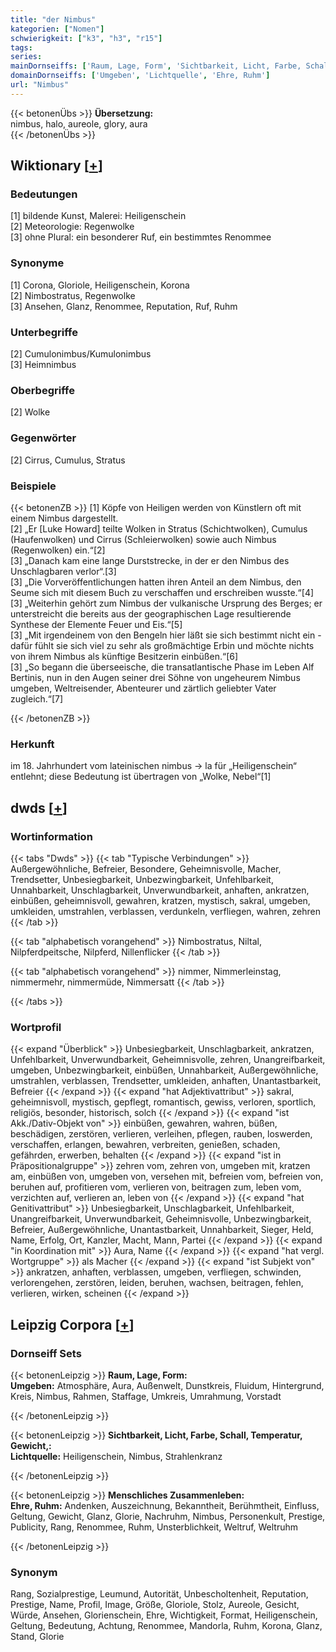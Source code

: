 ```yaml
---
title: "der Nimbus"
kategorien: ["Nomen"]
schwierigkeit: ["k3", "h3", "r15"]
tags:
series:
mainDornseiffs: ['Raum, Lage, Form', 'Sichtbarkeit, Licht, Farbe, Schall, Temperatur, Gewicht,', 'Menschliches Zusammenleben']
domainDornseiffs: ['Umgeben', 'Lichtquelle', 'Ehre, Ruhm']
url: "Nimbus"
---
```


{{< betonenÜbs >}}
**Übersetzung:**  
nimbus, halo, aureole, glory, aura  
{{< /betonenÜbs >}}

## Wiktionary [[+](https://de.wiktionary.org/wiki/Nimbus)]

### Bedeutungen
[1] bildende Kunst, Malerei: Heiligenschein  
[2] Meteorologie: Regenwolke  
[3] ohne Plural: ein besonderer Ruf, ein bestimmtes Renommee  

### Synonyme
[1] Corona, Gloriole, Heiligenschein, Korona  
[2] Nimbostratus, Regenwolke  
[3] Ansehen, Glanz, Renommee, Reputation, Ruf, Ruhm  

### Unterbegriffe
[2] Cumulonimbus/Kumulonimbus  
[3] Heimnimbus  

### Oberbegriffe
[2] Wolke  

### Gegenwörter
[2] Cirrus, Cumulus, Stratus  

### Beispiele
{{< betonenZB >}}
[1] Köpfe von Heiligen werden von Künstlern oft mit einem Nimbus dargestellt.  
[2] „Er [Luke Howard] teilte Wolken in Stratus (Schichtwolken), Cumulus (Haufenwolken) und Cirrus (Schleierwolken) sowie auch Nimbus (Regenwolken) ein.“[2]  
[3] „Danach kam eine lange Durststrecke, in der er den Nimbus des Unschlagbaren verlor“.[3]  
[3] „Die Vorveröffentlichungen hatten ihren Anteil an dem Nimbus, den Seume sich mit diesem Buch zu verschaffen und erschreiben wusste.“[4]  
[3] „Weiterhin gehört zum Nimbus der vulkanische Ursprung des Berges; er unterstreicht die bereits aus der geographischen Lage resultierende Synthese der Elemente Feuer und Eis.“[5]  
[3] „Mit irgendeinem von den Bengeln hier läßt sie sich bestimmt nicht ein - dafür fühlt sie sich viel zu sehr als großmächtige Erbin und möchte nichts von ihrem Nimbus als künftige Besitzerin einbüßen.“[6]  
[3] „So begann die überseeische, die transatlantische Phase im Leben Alf Bertinis, nun in den Augen seiner drei Söhne von ungeheurem Nimbus umgeben, Weltreisender, Abenteurer und zärtlich geliebter Vater zugleich.“[7]  

{{< /betonenZB >}}
### Herkunft
im 18. Jahrhundert vom lateinischen nimbus → la für „Heiligenschein“ entlehnt; diese Bedeutung ist übertragen von „Wolke, Nebel“[1]  



## dwds [[+](https://www.dwds.de/wb/Nimbus)]

### Wortinformation
{{< tabs "Dwds" >}}
{{< tab "Typische Verbindungen" >}}
Außergewöhnliche, Befreier, Besondere, Geheimnisvolle, Macher, Trendsetter, Unbesiegbarkeit, Unbezwingbarkeit, Unfehlbarkeit, Unnahbarkeit, Unschlagbarkeit, Unverwundbarkeit, anhaften, ankratzen, einbüßen, geheimnisvoll, gewahren, kratzen, mystisch, sakral, umgeben, umkleiden, umstrahlen, verblassen, verdunkeln, verfliegen, wahren, zehren
{{< /tab >}}

{{< tab "alphabetisch vorangehend" >}}
Nimbostratus, Niltal, Nilpferdpeitsche, Nilpferd, Nillenflicker
{{< /tab >}}

{{< tab "alphabetisch vorangehend" >}}
nimmer, Nimmerleinstag, nimmermehr, nimmermüde, Nimmersatt
{{< /tab >}}

{{< /tabs >}}

### Wortprofil
{{< expand "Überblick" >}} Unbesiegbarkeit, Unschlagbarkeit, ankratzen, Unfehlbarkeit, Unverwundbarkeit, Geheimnisvolle, zehren, Unangreifbarkeit, umgeben, Unbezwingbarkeit, einbüßen, Unnahbarkeit, Außergewöhnliche, umstrahlen, verblassen, Trendsetter, umkleiden, anhaften, Unantastbarkeit, Befreier {{< /expand >}}
{{< expand "hat Adjektivattribut" >}} sakral, geheimnisvoll, mystisch, gepflegt, romantisch, gewiss, verloren, sportlich, religiös, besonder, historisch, solch {{< /expand >}}
{{< expand "ist Akk./Dativ-Objekt von" >}} einbüßen, gewahren, wahren, büßen, beschädigen, zerstören, verlieren, verleihen, pflegen, rauben, loswerden, verschaffen, erlangen, bewahren, verbreiten, genießen, schaden, gefährden, erwerben, behalten {{< /expand >}}
{{< expand "ist in Präpositionalgruppe" >}} zehren vom, zehren von, umgeben mit, kratzen am, einbüßen von, umgeben von, versehen mit, befreien vom, befreien von, beruhen auf, profitieren vom, verlieren von, beitragen zum, leben vom, verzichten auf, verlieren an, leben von {{< /expand >}}
{{< expand "hat Genitivattribut" >}} Unbesiegbarkeit, Unschlagbarkeit, Unfehlbarkeit, Unangreifbarkeit, Unverwundbarkeit, Geheimnisvolle, Unbezwingbarkeit, Befreier, Außergewöhnliche, Unantastbarkeit, Unnahbarkeit, Sieger, Held, Name, Erfolg, Ort, Kanzler, Macht, Mann, Partei {{< /expand >}}
{{< expand "in Koordination mit" >}} Aura, Name {{< /expand >}}
{{< expand "hat vergl. Wortgruppe" >}} als Macher {{< /expand >}}
{{< expand "ist Subjekt von" >}} ankratzen, anhaften, verblassen, umgeben, verfliegen, schwinden, verlorengehen, zerstören, leiden, beruhen, wachsen, beitragen, fehlen, verlieren, wirken, scheinen {{< /expand >}}

## Leipzig Corpora [[+](https://corpora.uni-leipzig.de/en/res?word=Nimbus&corpusId=deu_newscrawl-public_2018)]

### Dornseiff Sets
{{< betonenLeipzig >}}
**Raum, Lage, Form:**  
**Umgeben:** Atmosphäre, Aura, Außenwelt, Dunstkreis, Fluidum, Hintergrund, Kreis, Nimbus, Rahmen, Staffage, Umkreis, Umrahmung, Vorstadt  

{{< /betonenLeipzig >}}


{{< betonenLeipzig >}}
**Sichtbarkeit, Licht, Farbe, Schall, Temperatur, Gewicht,:**  
**Lichtquelle:** Heiligenschein, Nimbus, Strahlenkranz  

{{< /betonenLeipzig >}}


{{< betonenLeipzig >}}
**Menschliches Zusammenleben:**  
**Ehre, Ruhm:** Andenken, Auszeichnung, Bekanntheit, Berühmtheit, Einfluss, Geltung, Gewicht, Glanz, Glorie, Nachruhm, Nimbus, Personenkult, Prestige, Publicity, Rang, Renommee, Ruhm, Unsterblichkeit, Weltruf, Weltruhm  

{{< /betonenLeipzig >}}

### Synonym
Rang, Sozialprestige, Leumund, Autorität, Unbescholtenheit, Reputation, Prestige, Name, Profil, Image, Größe, Gloriole, Stolz, Aureole, Gesicht, Würde, Ansehen, Glorienschein, Ehre, Wichtigkeit, Format, Heiligenschein, Geltung, Bedeutung, Achtung, Renommee, Mandorla, Ruhm, Korona, Glanz, Stand, Glorie

